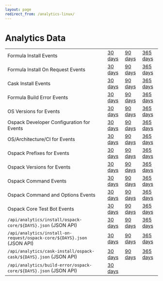 ```yaml
---
layout: page
redirect_from: /analytics-linux/
---
```

# Analytics Data

<table>
    <tr>
        <td>Formula Install Events</td>
        <td><a href="{{ site.baseurl }}/analytics/install/30d/">30 days</a></td>
        <td><a href="{{ site.baseurl }}/analytics/install/90d/">90 days</a></td>
        <td><a href="{{ site.baseurl }}/analytics/install/365d/">365 days</a></td>
    </tr>
    <tr>
        <td>Formula Install On Request Events</td>
        <td><a href="{{ site.baseurl }}/analytics/install-on-request/30d/">30 days</a></td>
        <td><a href="{{ site.baseurl }}/analytics/install-on-request/90d/">90 days</a></td>
        <td><a href="{{ site.baseurl }}/analytics/install-on-request/365d/">365 days</a></td>
    </tr>
    <tr>
        <td>Cask Install Events</td>
        <td><a href="{{ site.baseurl }}/analytics/cask-install/30d/">30 days</a></td>
        <td><a href="{{ site.baseurl }}/analytics/cask-install/90d/">90 days</a></td>
        <td><a href="{{ site.baseurl }}/analytics/cask-install/365d/">365 days</a></td>
    </tr>
    <tr>
        <td>Formula Build Error Events</td>
        <td><a href="{{ site.baseurl }}/analytics/build-error/30d/">30 days</a></td>
        <td><a href="{{ site.baseurl }}/analytics/build-error/90d/">90 days</a></td>
        <td><a href="{{ site.baseurl }}/analytics/build-error/365d/">365 days</a></td>
    </tr>
    <tr>
        <td>OS Versions for Events</td>
        <td><a href="{{ site.baseurl }}/analytics/os-version/30d/">30 days</a></td>
        <td><a href="{{ site.baseurl }}/analytics/os-version/90d/">90 days</a></td>
        <td><a href="{{ site.baseurl }}/analytics/os-version/365d/">365 days</a></td>
    </tr>
    <tr>
        <td>Ospack Developer Configuration for Events</td>
        <td><a href="{{ site.baseurl }}/analytics/ospack-devcmdrun-developer/30d/">30 days</a></td>
        <td><a href="{{ site.baseurl }}/analytics/ospack-devcmdrun-developer/90d/">90 days</a></td>
        <td><a href="{{ site.baseurl }}/analytics/ospack-devcmdrun-developer/365d/">365 days</a></td>
    </tr>
    <tr>
        <td>OS/Architecture/CI for Events</td>
        <td><a href="{{ site.baseurl }}/analytics/ospack-os-arch-ci/30d/">30 days</a></td>
        <td><a href="{{ site.baseurl }}/analytics/ospack-os-arch-ci/90d/">90 days</a></td>
        <td><a href="{{ site.baseurl }}/analytics/ospack-os-arch-ci/365d/">365 days</a></td>
    </tr>
    <tr>
        <td>Ospack Prefixes for Events</td>
        <td><a href="{{ site.baseurl }}/analytics/ospack-prefixes/30d/">30 days</a></td>
        <td><a href="{{ site.baseurl }}/analytics/ospack-prefixes/90d/">90 days</a></td>
        <td><a href="{{ site.baseurl }}/analytics/ospack-prefixes/365d/">365 days</a></td>
    </tr>
    <tr>
        <td>Ospack Versions for Events</td>
        <td><a href="{{ site.baseurl }}/analytics/ospack-versions/30d/">30 days</a></td>
        <td><a href="{{ site.baseurl }}/analytics/ospack-versions/90d/">90 days</a></td>
        <td><a href="{{ site.baseurl }}/analytics/ospack-versions/365d/">365 days</a></td>
    </tr>
    <tr>
        <td>Ospack Command Events</td>
        <td><a href="{{ site.baseurl }}/analytics/ospack-command-run/30d/">30 days</a></td>
        <td><a href="{{ site.baseurl }}/analytics/ospack-command-run/90d/">90 days</a></td>
        <td><a href="{{ site.baseurl }}/analytics/ospack-command-run/365d/">365 days</a></td>
    </tr>
    <tr>
        <td>Ospack Command and Options Events</td>
        <td><a href="{{ site.baseurl }}/analytics/ospack-command-run-options/30d/">30 days</a></td>
        <td><a href="{{ site.baseurl }}/analytics/ospack-command-run-options/90d/">90 days</a></td>
        <td><a href="{{ site.baseurl }}/analytics/ospack-command-run-options/365d/">365 days</a></td>
    </tr>
    <tr>
        <td>Ospack Core Test Bot Events</td>
        <td><a href="{{ site.baseurl }}/analytics/ospack-test-bot-test/30d/">30 days</a></td>
        <td><a href="{{ site.baseurl }}/analytics/ospack-test-bot-test/90d/">90 days</a></td>
        <td><a href="{{ site.baseurl }}/analytics/ospack-test-bot-test/365d/">365 days</a></td>
    </tr>
    <tr>
        <td><code>/api/analytics/install/ospack-core/${DAYS}.json</code> (JSON API)</td>
        <td><a href="{{ site.baseurl }}/api/analytics/install/ospack-core/30d.json">30 days</a></td>
        <td><a href="{{ site.baseurl }}/api/analytics/install/ospack-core/90d.json">90 days</a></td>
        <td><a href="{{ site.baseurl }}/api/analytics/install/ospack-core/365d.json">365 days</a></td>
    </tr>
    <tr>
        <td><code>/api/analytics/install-on-request/ospack-core/${DAYS}.json</code> (JSON API)</td>
        <td><a href="{{ site.baseurl }}/api/analytics/install-on-request/ospack-core/30d.json">30 days</a></td>
        <td><a href="{{ site.baseurl }}/api/analytics/install-on-request/ospack-core/90d.json">90 days</a></td>
        <td><a href="{{ site.baseurl }}/api/analytics/install-on-request/ospack-core/365d.json">365 days</a></td>
    </tr>
    <tr>
        <td><code>/api/analytics/cask-install/ospack-cask/${DAYS}.json</code> (JSON API)</td>
        <td><a href="{{ site.baseurl }}/api/analytics/cask-install/ospack-cask/30d.json">30 days</a></td>
        <td><a href="{{ site.baseurl }}/api/analytics/cask-install/ospack-cask/90d.json">90 days</a></td>
        <td><a href="{{ site.baseurl }}/api/analytics/cask-install/ospack-cask/365d.json">365 days</a></td>
    </tr>
    <tr>
        <td><code>/api/analytics/build-error/ospack-core/${DAYS}.json</code> (JSON API)</td>
        <td><a href="{{ site.baseurl }}/api/analytics/build-error/ospack-core/30d.json">30 days</a></td>
        <td></td>
        <td></td>
    </tr>
</table>
